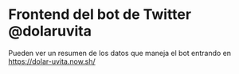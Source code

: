# Frontend del bot de Twitter @dolaruvita
Pueden ver un resumen de los datos que maneja el bot entrando en https://dolar-uvita.now.sh/

